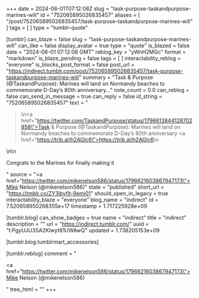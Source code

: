 +++
date = 2024-06-01T07:12:08Z
slug = "task-purpose-taskandpurpose-marines-will"
id = "752065895026835457"
aliases = [ "/post/752065895026835457/task-purpose-taskandpurpose-marines-will" ]
tags = [ ]
type = "tumblr-quote"

[tumblr]
can_blaze = false
slug = "task-purpose-taskandpurpose-marines-will"
can_like = false
display_avatar = true
type = "quote"
is_blazed = false
date = "2024-06-01 07:12:08 GMT"
reblog_key = "yWnH2MGc"
format = "markdown"
is_blaze_pending = false
tags = [ ]
interactability_reblog = "everyone"
is_blocks_post_format = false
post_url = "https://indirect.tumblr.com/post/752065895026835457/task-purpose-taskandpurpose-marines-will"
summary = "Task & Purpose (@TaskandPurpose): Marines will land on Normandy beaches to commemorate D-Day’s 80th anniversary..."
note_count = 0.0
can_reblog = false
can_send_in_message = true
can_reply = false
id_string = "752065895026835457"
text = "<blockquote><p>\n<a href=\"https://twitter.com/TaskandPurpose/status/1796613844128702858\">Task &amp; Purpose (@TaskandPurpose)</a>: Marines will land on Normandy beaches to commemorate D-Day’s 80th anniversary <a href=\"https://trib.al/h2AGlc6\">https://trib.al/h2AGlc6</a>\n</p></blockquote>\n\n<p>Congrats to the Marines for finally making it</p>"
source = "<a href=\"https://twitter.com/mikenelson586/status/1796621603867947173\">Mike Nelson (@mikenelson586)</a>"
state = "published"
short_url = "https://tmblr.co/ZY3jbyflt-9emi01"
should_open_in_legacy = true
interactability_blaze = "everyone"
blog_name = "indirect"
id = 7.520658950268355e+17
timestamp = 1.717225928e+09

[tumblr.blog]
can_show_badges = true
name = "indirect"
title = "indirect"
description = ""
url = "https://indirect.tumblr.com/"
uuid = "t:PgyUJU3SA2Klwyt81UWAwQ"
updated = 1.738205153e+09

[tumblr.blog.tumblrmart_accessories]

[tumblr.reblog]
comment = "<p><a href=\"https://twitter.com/mikenelson586/status/1796621603867947173\">Mike Nelson (@mikenelson586)</a></p>"
tree_html = ""
+++
